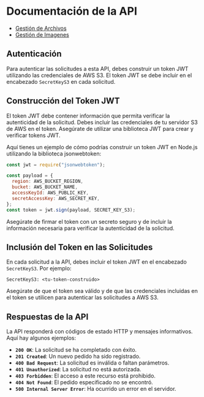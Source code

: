 # Documentación de la API

- [Gestión de Archivos](FileManagement.md)
- [Gestión de Imagenes](ImageManagement.md)

## Autenticación

Para autenticar las solicitudes a esta API, debes construir un token JWT utilizando las credenciales de AWS S3. El token JWT se debe incluir en el encabezado `SecretKeyS3` en cada solicitud.

## Construcción del Token JWT

El token JWT debe contener información que permita verificar la autenticidad de la solicitud. Debes incluir las credenciales de tu servidor S3 de AWS en el token. Asegúrate de utilizar una biblioteca JWT para crear y verificar tokens JWT.

Aquí tienes un ejemplo de cómo podrías construir un token JWT en Node.js utilizando la biblioteca jsonwebtoken:

```javascript
const jwt = require("jsonwebtoken");

const payload = {
  region: AWS_BUCKET_REGION,
  bucket: AWS_BUCKET_NAME,
  accessKeyId: AWS_PUBLIC_KEY,
  secretAccessKey: AWS_SECRET_KEY,
};
const token = jwt.sign(payload, SECRET_KEY_S3);
```

Asegúrate de firmar el token con un secreto seguro y de incluir la información necesaria para verificar la autenticidad de la solicitud.

## Inclusión del Token en las Solicitudes

En cada solicitud a la API, debes incluir el token JWT en el encabezado `SecretKeyS3`. Por ejemplo:

```http
SecretKeyS3: <tu-token-construido>
```

Asegúrate de que el token sea válido y de que las credenciales incluidas en el token se utilicen para autenticar las solicitudes a AWS S3.

## Respuestas de la API

La API responderá con códigos de estado HTTP y mensajes informativos. Aquí hay algunos ejemplos:

- **`200 OK`**: La solicitud se ha completado con éxito.
- **`201 Created`**: Un nuevo pedido ha sido registrado.
- **`400 Bad Request`**: La solicitud es inválida o faltan parámetros.
- **`401 Unauthorized`**: La solicitud no está autorizada.
- **`403 Forbidden`**: El acceso a este recurso está prohibido.
- **`404 Not Found`**: El pedido especificado no se encontró.
- **`500 Internal Server Error`**: Ha ocurrido un error en el servidor.
